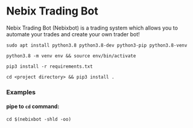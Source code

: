 # Nebix Trading Bot

Nebix Trading Bot (Nebixbot) is a trading system which allows you to automate your
trades and create your own trader bot!


```sudo apt install python3.8 python3.8-dev python3-pip python3.8-venv```

```python3.8 -m venv env && source env/bin/activate```

```pip3 install -r requirements.txt```

```cd <project directory> && pip3 install .```

### Examples

#### pipe to ```cd``` command:

```cd $(nebixbot -shld -oo)```

